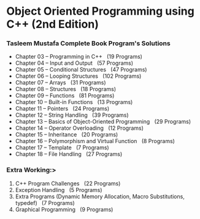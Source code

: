 # Object Oriented Programming using C++ (2nd Edition)
### Tasleem Mustafa Complete Book Program's Solutions

- Chapter 03 – Programming in C++ &nbsp; (19 Programs)
- Chapter 04 – Input and Output &nbsp; (57 Programs)
- Chapter 05 – Conditional Structures &nbsp; (47 Programs)
- Chapter 06 – Looping Structures &nbsp; (102 Programs)
- Chapter 07 – Arrays &nbsp; (31 Programs)
- Chapter 08 – Structures &nbsp; (18 Programs)
- Chapter 09 – Functions &nbsp; (81 Programs)
- Chapter 10 – Built-in Functions &nbsp; (13 Programs)
- Chapter 11 – Pointers &nbsp; (24 Programs)
- Chapter 12 – String Handling &nbsp; (39 Programs)
- Chapter 13 – Basics of Object-Oriented Programming &nbsp; (29 Programs)
- Chapter 14 – Operator Overloading &nbsp; (12 Programs)
- Chapter 15 – Inheritance &nbsp; (20 Programs)
- Chapter 16 – Polymorphism and Virtual Function &nbsp; (8 Programs)
- Chapter 17 – Template &nbsp; (7 Programs)
- Chapter 18 – File Handling &nbsp; (27 Programs)
### Extra Working:>
1. C++ Program Challenges &nbsp; (22 Programs)
2. Exception Handling &nbsp; (5 Programs)
3. Extra Programs (Dynamic Memory Allocation, Macro Substitutions, typedef) &nbsp; (7 Programs)
4. Graphical Programming &nbsp; (9 Programs)
